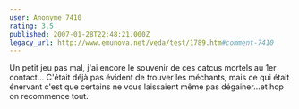```yaml
---
user: Anonyme 7410
rating: 3.5
published: 2007-01-28T22:48:21.000Z
legacy_url: http://www.emunova.net/veda/test/1789.htm#comment-7410
---
```

Un petit jeu pas mal, j'ai encore le souvenir de ces catcus mortels au 1er contact...
C'était déjà pas évident de trouver les méchants, mais ce qui était énervant c'est que certains ne vous laissaient même pas dégainer...et hop on recommence tout.